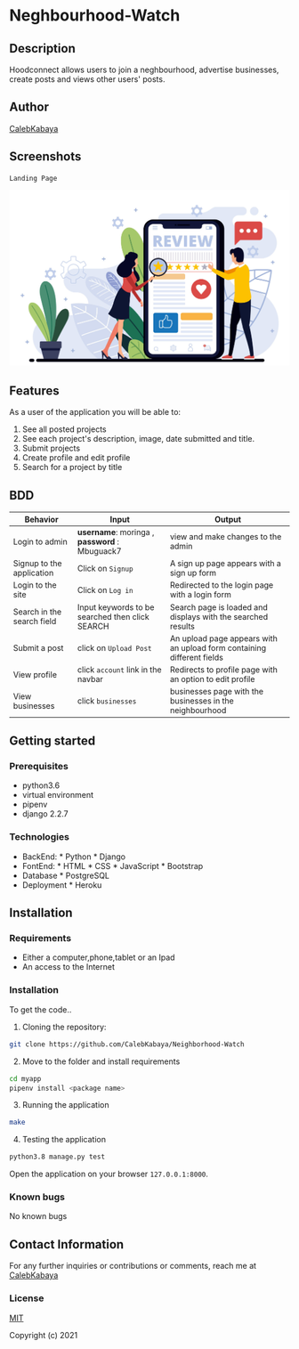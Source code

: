 # Neghbourhood-Watch

## Description
Hoodconnect allows users to join a neghbourhood, advertise businesses, create posts and views other users' posts. 

## Author

[CalebKabaya](https://github.com/CalebKabaya/)


## Screenshots

```
Landing Page
```
<img src="./static/images/c.png">



## Features


As a user of the application you will be able to:

1. See all posted projects
2. See each project's description, image, date submitted and title.
3. Submit projects
4. Create profile and edit profile
5. Search for a project by title

## BDD
| Behavior            | Input                         | Output                        | 
| ------------------- | ----------------------------- | ----------------------------- | 
| Login to admin  | **username**: moringa , **password** : Mbuguack7 | view and make changes to the admin | 
|Signup to the application | Click on `Signup` | A sign up page appears with a sign up form |
|  Login to the site | Click on `Log in`  | Redirected to the login page with a login form |
|  Search in the search field | Input keywords to be searched then click SEARCH | Search page is loaded and displays with the searched results |
|Submit a post|click on `Upload Post`| An upload page appears with an upload form containing different fields|
|View profile|click `account` link in the navbar|Redirects to profile page with an option to edit profile|
|View businesses|click `businesses`|businesses page with the businesses in the neighbourhood|


## Getting started
### Prerequisites
* python3.6
* virtual environment
* pipenv
* django 2.2.7
### Technologies
* BackEnd:
      * Python
      * Django
* FontEnd:
      * HTML
      * CSS
      * JavaScript
      * Bootstrap
* Database
      * PostgreSQL
* Deployment
      * Heroku   



## Installation
### Requirements

* Either a computer,phone,tablet or an Ipad
* An access to the Internet


### Installation
To get the code..

1. Cloning the repository:
  ```bash
  git clone https://github.com/CalebKabaya/Neighborhood-Watch
  ```
2. Move to the folder and install requirements
  ```bash
  cd myapp
  pipenv install <package name>
  ```
3. Running the application

  ```bash
  make
  ```
4. Testing the application
  ```bash
  python3.8 manage.py test
  ```
Open the application on your browser `127.0.0.1:8000`.
### Known bugs
No known bugs

## Contact Information

For any further inquiries or contributions or comments, reach me at 
[CalebKabaya](https://github.com/CalebKabaya/)


### License

[MIT](license)

Copyright (c) 2021
